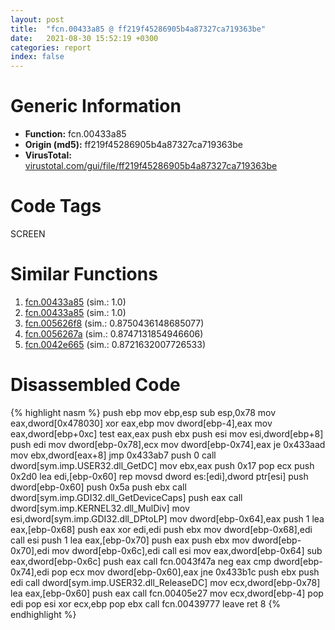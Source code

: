 ```yaml
---
layout: post
title:  "fcn.00433a85 @ ff219f45286905b4a87327ca719363be"
date:   2021-08-30 15:52:19 +0300
categories: report
index: false
---
```


# Generic Information
- **Function:** fcn.00433a85
- **Origin (md5):** ff219f45286905b4a87327ca719363be
- **VirusTotal:** [virustotal.com/gui/file/ff219f45286905b4a87327ca719363be][virustotal_ref]

# Code Tags
<span class="tag" id="SCREEN">SCREEN</span>


# Similar Functions

1. [fcn.00433a85][similar_1_ref] (sim.: 1.0)
2. [fcn.00433a85][similar_2_ref] (sim.: 1.0)
3. [fcn.005626f8][similar_3_ref] (sim.: 0.8750436148685077)
4. [fcn.0056267a][similar_4_ref] (sim.: 0.8747131854946606)
5. [fcn.0042e665][similar_5_ref] (sim.: 0.8721632007726533)


# Disassembled Code

{% highlight nasm %}
push ebp
mov ebp,esp
sub esp,0x78
mov eax,dword[0x478030]
xor eax,ebp
mov dword[ebp-4],eax
mov eax,dword[ebp+0xc]
test eax,eax
push ebx
push esi
mov esi,dword[ebp+8]
push edi
mov dword[ebp-0x78],ecx
mov dword[ebp-0x74],eax
je 0x433aad
mov ebx,dword[eax+8]
jmp 0x433ab7
push 0
call dword[sym.imp.USER32.dll_GetDC]
mov ebx,eax
push 0x17
pop ecx
push 0x2d0
lea edi,[ebp-0x60]
rep movsd dword es:[edi],dword ptr[esi]
push dword[ebp-0x60]
push 0x5a
push ebx
call dword[sym.imp.GDI32.dll_GetDeviceCaps]
push eax
call dword[sym.imp.KERNEL32.dll_MulDiv]
mov esi,dword[sym.imp.GDI32.dll_DPtoLP]
mov dword[ebp-0x64],eax
push 1
lea eax,[ebp-0x68]
push eax
xor edi,edi
push ebx
mov dword[ebp-0x68],edi
call esi
push 1
lea eax,[ebp-0x70]
push eax
push ebx
mov dword[ebp-0x70],edi
mov dword[ebp-0x6c],edi
call esi
mov eax,dword[ebp-0x64]
sub eax,dword[ebp-0x6c]
push eax
call fcn.0043f47a
neg eax
cmp dword[ebp-0x74],edi
pop ecx
mov dword[ebp-0x60],eax
jne 0x433b1c
push ebx
push edi
call dword[sym.imp.USER32.dll_ReleaseDC]
mov ecx,dword[ebp-0x78]
lea eax,[ebp-0x60]
push eax
call fcn.00405e27
mov ecx,dword[ebp-4]
pop edi
pop esi
xor ecx,ebp
pop ebx
call fcn.00439777
leave 
ret 8
{% endhighlight %}


[similar_1_ref]: /report/fcn.00433a85@8e21fa3f0489a6a256cf202e57f712bc
[similar_2_ref]: /report/fcn.00433a85@44e1ffcf4e71f4505c09d520fd75f1e4
[similar_3_ref]: /report/fcn.005626f8@c60344b51fa39a329b92557d24ff7670
[similar_4_ref]: /report/fcn.0056267a@14b20b07906a36e23f2230c8042160f2
[similar_5_ref]: /report/fcn.0042e665@9c2b894b84f59672d8be2e984066f76f
[virustotal_ref]: https://www.virustotal.com/gui/file/ff219f45286905b4a87327ca719363be